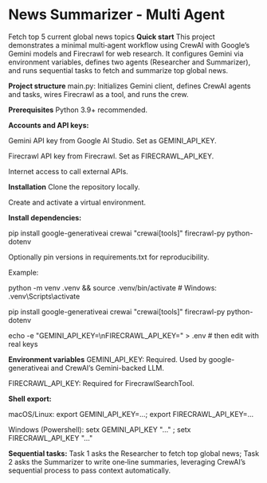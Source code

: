 # News Summarizer - Multi Agent
Fetch top 5 current global news topics
**Quick start**
This project demonstrates a minimal multi‑agent workflow using CrewAI with Google’s Gemini models and Firecrawl for web research. It configures Gemini via environment variables, defines two agents (Researcher and Summarizer), and runs sequential tasks to fetch and summarize top global news.

**Project structure**
main.py: Initializes Gemini client, defines CrewAI agents and tasks, wires Firecrawl as a tool, and runs the crew.

**Prerequisites**
Python 3.9+ recommended.

**Accounts and API keys:**

Gemini API key from Google AI Studio. Set as GEMINI_API_KEY.

Firecrawl API key from Firecrawl. Set as FIRECRAWL_API_KEY.

Internet access to call external APIs.

**Installation**
Clone the repository locally.

Create and activate a virtual environment.

**Install dependencies:**

pip install google-generativeai crewai "crewai[tools]" firecrawl-py python-dotenv

Optionally pin versions in requirements.txt for reproducibility.

Example:

python -m venv .venv && source .venv/bin/activate # Windows: .venv\Scripts\activate

pip install google-generativeai crewai "crewai[tools]" firecrawl-py python-dotenv

echo -e "GEMINI_API_KEY=\nFIRECRAWL_API_KEY=" > .env # then edit with real keys

**Environment variables**
GEMINI_API_KEY: Required. Used by google-generativeai and CrewAI’s Gemini-backed LLM.

FIRECRAWL_API_KEY: Required for FirecrawlSearchTool.


**Shell export:**

macOS/Linux: export GEMINI_API_KEY=...; export FIRECRAWL_API_KEY=...

Windows (Powershell): setx GEMINI_API_KEY "..." ; setx FIRECRAWL_API_KEY "..."

**Sequential tasks:** Task 1 asks the Researcher to fetch top global news; Task 2 asks the Summarizer to write one‑line summaries, leveraging CrewAI’s sequential process to pass context automatically.

